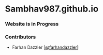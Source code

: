 # Sambhav987.github.io
### Website is in Progress

### Contributors
* Farhan Dazzler [[@farhandazzler](https://farhandazzler.com)]
